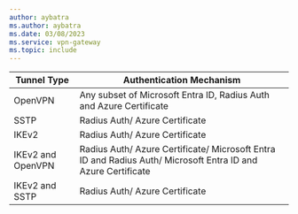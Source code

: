 ```yaml
---
author: aybatra
ms.author: aybatra
ms.date: 03/08/2023
ms.service: vpn-gateway
ms.topic: include
---
```


| Tunnel Type | Authentication Mechanism
| --- | --- |
| OpenVPN | Any subset of Microsoft Entra ID, Radius Auth and Azure Certificate | 
| SSTP | Radius Auth/ Azure Certificate |
| IKEv2 | Radius Auth/ Azure Certificate |
| IKEv2 and OpenVPN | Radius Auth/ Azure Certificate/ Microsoft Entra ID and Radius Auth/ Microsoft Entra ID and Azure Certificate|
| IKEv2 and SSTP | Radius Auth/ Azure Certificate |
